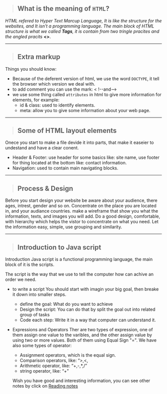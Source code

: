 >##  What is the meaning of `HTML`?
*HTML refered to Hyper Text Marcup Language, It is like the structure for the websites, and It isn’t a programming language.
The main block of HTML structure is what we called **Tags**, it is contain from two tringle pracites and the angled pracits* **<>**.

---------------------
>## Extra markup
Things you should know:
- Because of the deferent version of html, we use the word `DOCTYPE`, it tell the browser which version we deal with.
- to add comment you can use the mark:
  < !--and--> 
- we use some thing called `attributes` in html to give more information for elements, for example:
   - id & class: used to identify elements.
   - meta: allow you to give some information about your web page.
----------------
>## Some of HTML layout elements
Onece you start to make a file devide it into parts, that make it easeier to undestand and have a clear conent.
- Header & Footer: use header for some basics like: site name, use footer for thing located at the bottom like: contact information.
- Navigation: used to contain main navigating blocks. 

----------

>## Process & Design
Before you start design your website be aware about your audience, there ages, intrest, gender and so on.
Concentrate on the place you are located in, and your audiance countries.
make a wireframe that show you what the information, texts, and images you will add.
Do a good design, comfortable, with hierarchy which helps the vistor to concentrate on what you need.
Let the information easy, simple, use grouping and similarity.

---------------------
>## Introduction to Java script
Introduction
Java script is a functional programming language, the main block of it is the scripts.

The script is the way that we use to tell the computer how can achive an order we need.


* to write a script You should start with imagin your big goal, then breake it down into smaller steps.

  - define the goal: What do you want to achieve
  -  Design the script: You can do that by split the goal out into related group of tasks
  - Code each step: Write it in a way that computer can understand it.

- Expressions and Operators
Ther are two types of expression, one of them assign one value to the varibles, and the other assign value by using two or more values. Both of them using Equal Sign "=".
We have also some types of operator:
  - Assignment operators, which is the equal sign.
  - Comparison operators, like: “>,<,
  - Arithmetic operator, like: “+,-,*,/”
  - string operator, like: “+”

  Wish you have good and interesting information, you can see other notes by click on [Reading notes](https://magedashuriqi.github.io/reading-notes/)
